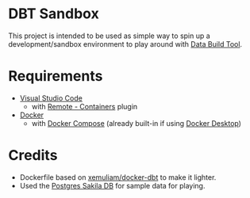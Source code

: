 # DBT Sandbox

This project is intended to be used as simple way to spin up a development/sandbox environment to play around with [Data Build Tool](https://www.getdbt.com/).

# Requirements
- [Visual Studio Code](https://code.visualstudio.com/)
    - with [Remote - Containers](https://marketplace.visualstudio.com/items?itemName=ms-vscode-remote.remote-containers) plugin
- [Docker](https://www.docker.com/)
    - with [Docker Compose](https://docs.docker.com/compose/) (already built-in if using [Docker Desktop](https://docs.docker.com/desktop/))

# Credits
- Dockerfile based on [xemuliam/docker-dbt](https://github.com/xemuliam/docker-dbt) to make it lighter.
- Used the [Postgres Sakila DB](https://github.com/jOOQ/sakila) for sample data for playing.
